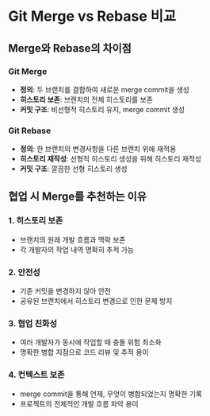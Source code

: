 # Git Merge vs Rebase 비교

## Merge와 Rebase의 차이점

### Git Merge
- **정의**: 두 브랜치를 결합하여 새로운 merge commit을 생성
- **히스토리 보존**: 브랜치의 전체 히스토리를 보존
- **커밋 구조**: 비선형적 히스토리 유지, merge commit 생성

### Git Rebase  
- **정의**: 한 브랜치의 변경사항을 다른 브랜치 위에 재적용
- **히스토리 재작성**: 선형적 히스토리 생성을 위해 히스토리 재작성
- **커밋 구조**: 깔끔한 선형 히스토리 생성

## 협업 시 Merge를 추천하는 이유

### 1. 히스토리 보존
- 브랜치의 원래 개발 흐름과 맥락 보존
- 각 개발자의 작업 내역 명확히 추적 가능

### 2. 안전성
- 기존 커밋을 변경하지 않아 안전
- 공유된 브랜치에서 히스토리 변경으로 인한 문제 방지

### 3. 협업 친화성
- 여러 개발자가 동시에 작업할 때 충돌 위험 최소화
- 명확한 병합 지점으로 코드 리뷰 및 추적 용이

### 4. 컨텍스트 보존
- merge commit을 통해 언제, 무엇이 병합되었는지 명확한 기록
- 프로젝트의 전체적인 개발 흐름 파악 용이
